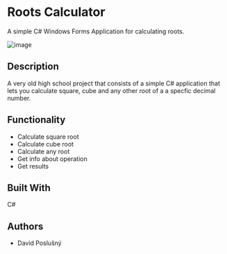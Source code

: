 # Roots Calculator

A simple C# Windows Forms Application for calculating roots.

![image](https://user-images.githubusercontent.com/72783924/222013881-96d5f345-8197-44c0-9eac-ba79dcae55be.png)


## Description

A very old high school project that consists of a simple C# application that lets you calculate square, cube and any other root of a a specfic decimal number.

## Functionality

* Calculate square root
* Calculate cube root
* Calculate any root
* Get info about operation
* Get results

## Built With
C#

## Authors

* David Poslušný
